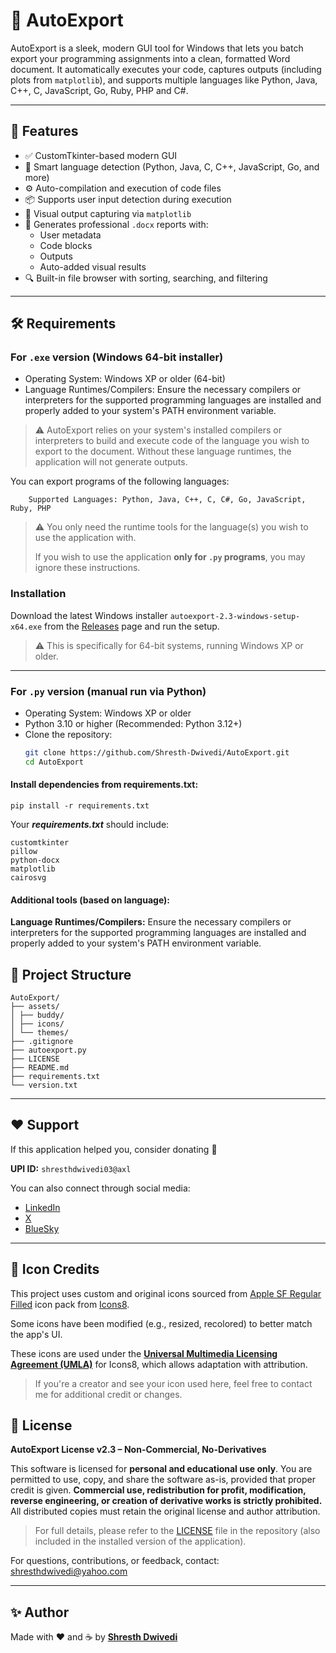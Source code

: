 # 🚀 AutoExport

AutoExport is a sleek, modern GUI tool for Windows that lets you batch export your programming assignments into a clean, formatted Word document. It automatically executes your code, captures outputs (including plots from `matplotlib`), and supports multiple languages like Python, Java, C++, C, JavaScript, Go, Ruby, PHP and C#.

---

## 🎯 Features

- ✅ CustomTkinter-based modern GUI
- 🧠 Smart language detection (Python, Java, C, C++, JavaScript, Go, and more)
- ⚙️ Auto-compilation and execution of code files
- 📦 Supports user input detection during execution
- 📸 Visual output capturing via `matplotlib`
- 📄 Generates professional `.docx` reports with:
  - User metadata
  - Code blocks
  - Outputs
  - Auto-added visual results
- 🔍 Built-in file browser with sorting, searching, and filtering

---

## 🛠 Requirements

### For `.exe` version (Windows 64-bit installer)

- Operating System: Windows XP or older (64-bit)
- Language Runtimes/Compilers: Ensure the necessary compilers or interpreters for the supported programming languages are installed and properly added to your system's PATH environment variable.

>⚠️ AutoExport relies on your system's installed compilers or interpreters to build and execute code of the language you wish to export to the document. Without these language runtimes, the application will not generate outputs.

You can export programs of the following languages:

        Supported Languages: Python, Java, C++, C, C#, Go, JavaScript, Ruby, PHP

>⚠️ You only need the runtime tools for the language(s) you wish to use the application with. 
>
> If you wish to use the application **only for `.py` programs**, you may ignore these instructions.

### Installation

Download the latest Windows installer `autoexport-2.3-windows-setup-x64.exe` from the [Releases](https://github.com/Shresth-Dwivedi/AutoExport/releases) page and run the setup.

>⚠️ This is specifically for 64-bit systems, running Windows XP or older.

---

### For `.py` version (manual run via Python)

- Operating System: Windows XP or older
- Python 3.10 or higher (Recommended: Python 3.12+)
- Clone the repository:
  ```bash
  git clone https://github.com/Shresth-Dwivedi/AutoExport.git
  cd AutoExport

#### Install dependencies from requirements.txt:
```
pip install -r requirements.txt
```
Your ***requirements.txt*** should include:
```
customtkinter
pillow
python-docx
matplotlib
cairosvg
```
#### Additional tools (based on language):

**Language Runtimes/Compilers:** Ensure the necessary compilers or interpreters for the supported programming languages are installed and properly added to your system's PATH environment variable.


## 📁 Project Structure

```
AutoExport/
├── assets/ 
│ ├── buddy/ 
│ ├── icons/ 
│ └── themes/
├── .gitignore 
├── autoexport.py 
├── LICENSE 
├── README.md 
├── requirements.txt 
└── version.txt 

```

---

## ❤️ Support

If this application helped you, consider donating 🙏

**UPI ID:** `shresthdwivedi03@axl`

You can also connect through social media:

- [LinkedIn](https://linkedin.com/in/shresth-dwivedi)
- [X](https://x.com/theDavyDee)
- [BlueSky](https://bsky.app/profile/shresthdwivedi.bsky.social)

---

## 🎨 Icon Credits

This project uses custom and original icons sourced from [Apple SF Regular Filled](https://icons8.com/icons/sf-regular-filled) icon pack from [Icons8](https://icons8.com/).

Some icons have been modified (e.g., resized, recolored) to better match the app's UI.

These icons are used under the [**Universal Multimedia Licensing Agreement (UMLA)**]((https://icons8.com/vue-static/landings/pricing/icons8-license.pdf#:~:text=Universal%20Multimedia%20Licensing%20Agreement%20(%22Agreement%22%2C%20or%20%22License%22):,and%20content%20with%20certain%20provisions%20or%20restrictions.&text=If%20a%20Licensee%20or%20User%20shall%20have,any%20time%2C%20an%20%22Enterprise%22%20License%20is%20required.)) for Icons8, which allows adaptation with attribution.

> If you're a creator and see your icon used here, feel free to contact me for additional credit or changes.


## 📄 License

**AutoExport License v2.3 – Non-Commercial, No-Derivatives**

This software is licensed for **personal and educational use only**. You are permitted to use, copy, and share the software as-is, provided that proper credit is given. **Commercial use, redistribution for profit, modification, reverse engineering, or creation of derivative works is strictly prohibited.** All distributed copies must retain the original license and author attribution.

>For full details, please refer to the [LICENSE](https://github.com/Shresth-Dwivedi/AutoExport/blob/main/LICENSE) file in the repository (also included in the installed version of the application).

For questions, contributions, or feedback, contact: shresthdwivedi@yahoo.com


---

## ✨ Author

Made with ❤️ and ☕ by [**Shresth Dwivedi**](https://github.com/Shresth-Dwivedi)

